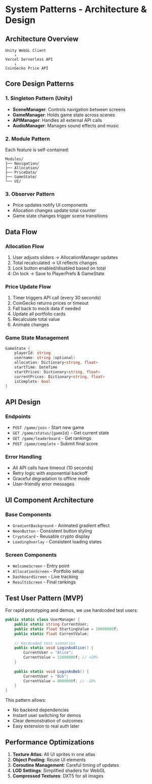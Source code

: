 # System Patterns - Architecture & Design

## Architecture Overview

```
Unity WebGL Client
    ↓
Vercel Serverless API
    ↓
CoinGecko Price API
```

## Core Design Patterns

### 1. Singleton Pattern (Unity)
- **SceneManager**: Controls navigation between screens
- **GameManager**: Holds game state across scenes
- **APIManager**: Handles all external API calls
- **AudioManager**: Manages sound effects and music

### 2. Module Pattern
Each feature is self-contained:
```
Modules/
├── Navigation/
├── Allocation/
├── PriceData/
├── GameState/
└── UI/
```

### 3. Observer Pattern
- Price updates notify UI components
- Allocation changes update total counter
- Game state changes trigger scene transitions

## Data Flow

### Allocation Flow
1. User adjusts sliders → AllocationManager updates
2. Total recalculated → UI reflects changes
3. Lock button enabled/disabled based on total
4. On lock → Save to PlayerPrefs & GameState

### Price Update Flow
1. Timer triggers API call (every 30 seconds)
2. CoinGecko returns prices or timeout
3. Fall back to mock data if needed
4. Update all portfolio cards
5. Recalculate total value
6. Animate changes

### Game State Management
```csharp
GameState {
    playerId: string
    username: string (optional)
    allocation: Dictionary<string, float>
    startTime: DateTime
    startPrices: Dictionary<string, float>
    currentPrices: Dictionary<string, float>
    isComplete: bool
}
```

## API Design

### Endpoints
- `POST /game/join` - Start new game
- `GET /game/status/{gameId}` - Get current state
- `GET /game/leaderboard` - Get rankings
- `POST /game/complete` - Submit final score

### Error Handling
- All API calls have timeout (10 seconds)
- Retry logic with exponential backoff
- Graceful degradation to offline mode
- User-friendly error messages

## UI Component Architecture

### Base Components
- `GradientBackground` - Animated gradient effect
- `NeonButton` - Consistent button styling
- `CryptoCard` - Reusable crypto display
- `LoadingOverlay` - Consistent loading states

### Screen Components
- `WelcomeScreen` - Entry point
- `AllocationScreen` - Portfolio setup
- `DashboardScreen` - Live tracking
- `ResultsScreen` - Final rankings

## Test User Pattern (MVP)

For rapid prototyping and demos, we use hardcoded test users:

```csharp
public static class UserManager {
    public static string CurrentUser;
    public static float StartingValue = 10000000f;
    public static float CurrentValue;
    
    // Hardcoded test scenarios
    public static void LoginAsAlice() {
        CurrentUser = "Alice";
        CurrentValue = 12000000f; // +20%
    }
    
    public static void LoginAsBob() {
        CurrentUser = "Bob";
        CurrentValue = 8000000f; // -20%
    }
}
```

This pattern allows:
- No backend dependencies
- Instant user switching for demos
- Clear demonstration of outcomes
- Easy extension to real auth later

## Performance Optimizations

1. **Texture Atlas**: All UI sprites in one atlas
2. **Object Pooling**: Reuse UI elements
3. **Coroutine Management**: Careful timing of updates
4. **LOD Settings**: Simplified shaders for WebGL
5. **Compressed Textures**: DXT5 for all images 